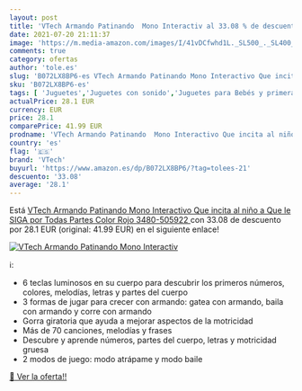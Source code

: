 ```yaml
---
layout: post
title: 'VTech Armando Patinando  Mono Interactiv al 33.08 % de descuento'
date: 2021-07-20 21:11:37
image: 'https://m.media-amazon.com/images/I/41vDCfwhd1L._SL500_._SL400_.jpg'
comments: true
category: ofertas
author: 'tole.es'
slug: 'B072LX8BP6-es VTech Armando Patinando Mono Interactivo Que incita al...'
sku: 'B072LX8BP6-es'
tags: [ 'Juguetes','Juguetes con sonido','Juguetes para Bebés y primera infancia','Juguetes y juegos','vtech', ]
actualPrice: 28.1 EUR
currency: EUR
price: 28.1
comparePrice: 41.99 EUR
prodname: 'VTech Armando Patinando  Mono Interactivo Que incita al niño a Que le SIGA por Todas Partes  Color Rojo  3480-505922 '
country: 'es'
flag: '🇪🇸'
brand: 'VTech'
buyurl: 'https://www.amazon.es/dp/B072LX8BP6/?tag=tolees-21'
descuento: '33.08'
average: '28.1'
---
```


Está [VTech Armando Patinando  Mono Interactivo Que incita al niño a Que le SIGA por Todas Partes  Color Rojo  3480-505922 ](https://www.amazon.es/dp/B072LX8BP6/?tag=tolees-21) con 33.08 de descuento por 28.1 EUR (original: 41.99 EUR) en el siguiente enlace!

[![VTech Armando Patinando  Mono Interactiv](https://m.media-amazon.com/images/I/41vDCfwhd1L._SL500_._SL400_.jpg)](https://www.amazon.es/dp/B072LX8BP6/?tag=tolees-21)

ℹ️:

- 6 teclas luminosos en su cuerpo para descubrir los primeros números, colores, melodías, letras y partes del cuerpo
- 3 formas de jugar para crecer con armando: gatea con armando, baila con armando y corre con armando
- Gorra giratoria que ayuda a mejorar aspectos de la motricidad
- Más de 70 canciones, melodías y frases
- Descubre y aprende números, partes del cuerpo, letras y motricidad gruesa
- 2 modos de juego: modo atrápame y modo baile

[🛒 Ver la oferta!!](https://www.amazon.es/dp/B072LX8BP6/?tag=tolees-21)
